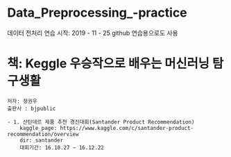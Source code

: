 # Data_Preprocessing_-practice
데이터 전처리 연습 
시작: 2019 - 11 - 25
github 연습용으로도 사용

# 책: Keggle 우승작으로 배우는 머신러닝 탐구생활
    저자: 정권우
    출판사 : bjpublic

    - 1. 산탄데르 제품 추천 경진대회(Santander Product Recommendation)
        kaggle_page: https://www.kaggle.com/c/santander-product-recommendation/overview
        dir: santander
        대회기간: 16.10.27 ~ 16.12.22